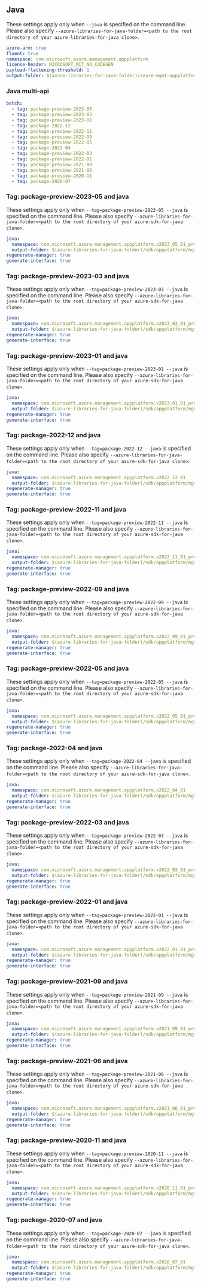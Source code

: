 ## Java

These settings apply only when `--java` is specified on the command line.
Please also specify `--azure-libraries-for-java-folder=<path to the root directory of your azure-libraries-for-java clone>`.

``` yaml $(java)
azure-arm: true
fluent: true
namespace: com.microsoft.azure.management.appplatform
license-header: MICROSOFT_MIT_NO_CODEGEN
payload-flattening-threshold: 1
output-folder: $(azure-libraries-for-java-folder)/azure-mgmt-appplatform
```

### Java multi-api

``` yaml $(java) && $(multiapi)
batch:
  - tag: package-preview-2023-05
  - tag: package-preview-2023-03
  - tag: package-preview-2023-01
  - tag: package-2022-12
  - tag: package-preview-2022-11
  - tag: package-preview-2022-09
  - tag: package-preview-2022-05
  - tag: package-2022-04
  - tag: package-preview-2022-03
  - tag: package-preview-2022-01
  - tag: package-preview-2021-09
  - tag: package-preview-2021-06
  - tag: package-preview-2020-11
  - tag: package-2020-07
```

### Tag: package-preview-2023-05 and java

These settings apply only when `--tag=package-preview-2023-05 --java` is specified on the command line.
Please also specify `--azure-libraries-for-java-folder=<path to the root directory of your azure-sdk-for-java clone>`.

``` yaml $(tag) == 'package-preview-2023-05' && $(java) && $(multiapi)
java:
  namespace: com.microsoft.azure.management.appplatform.v2023_05_01_preview
  output-folder: $(azure-libraries-for-java-folder)/sdk/appplatform/mgmt-v2023_05_01_preview
regenerate-manager: true
generate-interface: true
```

### Tag: package-preview-2023-03 and java

These settings apply only when `--tag=package-preview-2023-03 --java` is specified on the command line.
Please also specify `--azure-libraries-for-java-folder=<path to the root directory of your azure-sdk-for-java clone>`.

``` yaml $(tag) == 'package-preview-2023-03' && $(java) && $(multiapi)
java:
  namespace: com.microsoft.azure.management.appplatform.v2023_03_01_preview
  output-folder: $(azure-libraries-for-java-folder)/sdk/appplatform/mgmt-v2023_03_01_preview
regenerate-manager: true
generate-interface: true
```

### Tag: package-preview-2023-01 and java

These settings apply only when `--tag=package-preview-2023-01 --java` is specified on the command line.
Please also specify `--azure-libraries-for-java-folder=<path to the root directory of your azure-sdk-for-java clone>`.

``` yaml $(tag) == 'package-preview-2023-01' && $(java) && $(multiapi)
java:
  namespace: com.microsoft.azure.management.appplatform.v2023_01_01_preview
  output-folder: $(azure-libraries-for-java-folder)/sdk/appplatform/mgmt-v2023_01_01_preview
regenerate-manager: true
generate-interface: true
```

### Tag: package-2022-12 and java

These settings apply only when `--tag=package-2022-12 --java` is specified on the command line.
Please also specify `--azure-libraries-for-java-folder=<path to the root directory of your azure-sdk-for-java clone>`.

``` yaml $(tag) == 'package-2022-12' && $(java) && $(multiapi)
java:
  namespace: com.microsoft.azure.management.appplatform.v2022_12_01
  output-folder: $(azure-libraries-for-java-folder)/sdk/appplatform/mgmt-v2022_12_01
regenerate-manager: true
generate-interface: true
```

### Tag: package-preview-2022-11 and java

These settings apply only when `--tag=package-preview-2022-11 --java` is specified on the command line.
Please also specify `--azure-libraries-for-java-folder=<path to the root directory of your azure-sdk-for-java clone>`.

``` yaml $(tag) == 'package-preview-2022-11' && $(java) && $(multiapi)
java:
  namespace: com.microsoft.azure.management.appplatform.v2022_11_01_preview
  output-folder: $(azure-libraries-for-java-folder)/sdk/appplatform/mgmt-v2022_11_01_preview
regenerate-manager: true
generate-interface: true
```

### Tag: package-preview-2022-09 and java

These settings apply only when `--tag=package-preview-2022-09 --java` is specified on the command line.
Please also specify `--azure-libraries-for-java-folder=<path to the root directory of your azure-sdk-for-java clone>`.

``` yaml $(tag) == 'package-preview-2022-09' && $(java) && $(multiapi)
java:
  namespace: com.microsoft.azure.management.appplatform.v2022_09_01_preview
  output-folder: $(azure-libraries-for-java-folder)/sdk/appplatform/mgmt-v2022_09_01_preview
regenerate-manager: true
generate-interface: true
```

### Tag: package-preview-2022-05 and java

These settings apply only when `--tag=package-preview-2022-05 --java` is specified on the command line.
Please also specify `--azure-libraries-for-java-folder=<path to the root directory of your azure-sdk-for-java clone>`.

``` yaml $(tag) == 'package-preview-2022-05' && $(java) && $(multiapi)
java:
  namespace: com.microsoft.azure.management.appplatform.v2022_05_01_preview
  output-folder: $(azure-libraries-for-java-folder)/sdk/appplatform/mgmt-v2022_05_01_preview
regenerate-manager: true
generate-interface: true
```

### Tag: package-2022-04 and java

These settings apply only when `--tag=package-2022-04 --java` is specified on the command line.
Please also specify `--azure-libraries-for-java-folder=<path to the root directory of your azure-sdk-for-java clone>`.

``` yaml $(tag) == 'package-2022-04' && $(java) && $(multiapi)
java:
  namespace: com.microsoft.azure.management.appplatform.v2022_04_01
  output-folder: $(azure-libraries-for-java-folder)/sdk/appplatform/mgmt-v2022_04_01
regenerate-manager: true
generate-interface: true
```

### Tag: package-preview-2022-03 and java

These settings apply only when `--tag=package-preview-2022-03 --java` is specified on the command line.
Please also specify `--azure-libraries-for-java-folder=<path to the root directory of your azure-sdk-for-java clone>`.

``` yaml $(tag) == 'package-preview-2022-03' && $(java) && $(multiapi)
java:
  namespace: com.microsoft.azure.management.appplatform.v2022_03_01_preview
  output-folder: $(azure-libraries-for-java-folder)/sdk/appplatform/mgmt-v2022_03_01_preview
regenerate-manager: true
generate-interface: true
```

### Tag: package-preview-2022-01 and java

These settings apply only when `--tag=package-preview-2022-01 --java` is specified on the command line.
Please also specify `--azure-libraries-for-java-folder=<path to the root directory of your azure-sdk-for-java clone>`.

``` yaml $(tag) == 'package-preview-2022-01' && $(java) && $(multiapi)
java:
  namespace: com.microsoft.azure.management.appplatform.v2022_01_01_preview
  output-folder: $(azure-libraries-for-java-folder)/sdk/appplatform/mgmt-v2022_01_01_preview
regenerate-manager: true
generate-interface: true
```

### Tag: package-preview-2021-09 and java

These settings apply only when `--tag=package-preview-2021-09 --java` is specified on the command line.
Please also specify `--azure-libraries-for-java-folder=<path to the root directory of your azure-sdk-for-java clone>`.

``` yaml $(tag) == 'package-preview-2021-09' && $(java) && $(multiapi)
java:
  namespace: com.microsoft.azure.management.appplatform.v2021_09_01_preview
  output-folder: $(azure-libraries-for-java-folder)/sdk/appplatform/mgmt-v2021_09_01_preview
regenerate-manager: true
generate-interface: true
```

### Tag: package-preview-2021-06 and java

These settings apply only when `--tag=package-preview-2021-06 --java` is specified on the command line.
Please also specify `--azure-libraries-for-java-folder=<path to the root directory of your azure-sdk-for-java clone>`.

``` yaml $(tag) == 'package-preview-2021-06' && $(java) && $(multiapi)
java:
  namespace: com.microsoft.azure.management.appplatform.v2021_06_01_preview
  output-folder: $(azure-libraries-for-java-folder)/sdk/appplatform/mgmt-v2021_06_01_preview
regenerate-manager: true
generate-interface: true
```

### Tag: package-preview-2020-11 and java

These settings apply only when `--tag=package-preview-2020-11 --java` is specified on the command line.
Please also specify `--azure-libraries-for-java-folder=<path to the root directory of your azure-sdk-for-java clone>`.

``` yaml $(tag) == 'package-preview-2020-11' && $(java) && $(multiapi)
java:
  namespace: com.microsoft.azure.management.appplatform.v2020_11_01_preview
  output-folder: $(azure-libraries-for-java-folder)/sdk/appplatform/mgmt-v2020_11_01_preview
regenerate-manager: true
generate-interface: true
```

### Tag: package-2020-07 and java

These settings apply only when `--tag=package-2020-07 --java` is specified on the command line.
Please also specify `--azure-libraries-for-java-folder=<path to the root directory of your azure-sdk-for-java clone>`.

``` yaml $(tag) == 'package-2020-07' && $(java) && $(multiapi)
java:
  namespace: com.microsoft.azure.management.appplatform.v2020_07_01
  output-folder: $(azure-libraries-for-java-folder)/sdk/appplatform/mgmt-v2020_07_01
regenerate-manager: true
generate-interface: true
```
